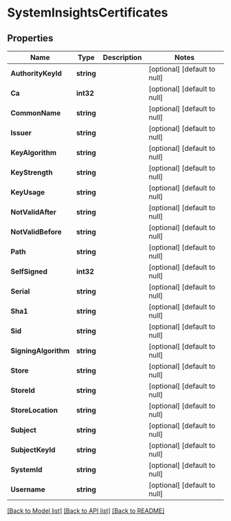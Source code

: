 # SystemInsightsCertificates

## Properties
Name | Type | Description | Notes
------------ | ------------- | ------------- | -------------
**AuthorityKeyId** | **string** |  | [optional] [default to null]
**Ca** | **int32** |  | [optional] [default to null]
**CommonName** | **string** |  | [optional] [default to null]
**Issuer** | **string** |  | [optional] [default to null]
**KeyAlgorithm** | **string** |  | [optional] [default to null]
**KeyStrength** | **string** |  | [optional] [default to null]
**KeyUsage** | **string** |  | [optional] [default to null]
**NotValidAfter** | **string** |  | [optional] [default to null]
**NotValidBefore** | **string** |  | [optional] [default to null]
**Path** | **string** |  | [optional] [default to null]
**SelfSigned** | **int32** |  | [optional] [default to null]
**Serial** | **string** |  | [optional] [default to null]
**Sha1** | **string** |  | [optional] [default to null]
**Sid** | **string** |  | [optional] [default to null]
**SigningAlgorithm** | **string** |  | [optional] [default to null]
**Store** | **string** |  | [optional] [default to null]
**StoreId** | **string** |  | [optional] [default to null]
**StoreLocation** | **string** |  | [optional] [default to null]
**Subject** | **string** |  | [optional] [default to null]
**SubjectKeyId** | **string** |  | [optional] [default to null]
**SystemId** | **string** |  | [optional] [default to null]
**Username** | **string** |  | [optional] [default to null]

[[Back to Model list]](../README.md#documentation-for-models) [[Back to API list]](../README.md#documentation-for-api-endpoints) [[Back to README]](../README.md)

